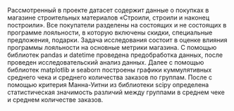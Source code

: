Рассмотренный в проекте датасет содержит данные о покупках в магазине строительных материалов «Строили, строили и наконец построили». Все покупатели разделены на состоящих и не состоящих в программе лояльности, в которую включены скидки, специальные предложения, подарки. Задача исследования состоит в оценке влияния программы лояльности на основные метрики магазина. С помощью библиотек pandas и datetime проведена предобработка данных, после проведен исследовательский анализ данных.
Далее с помощью библиотек matplotlib и seaborn построены графики куммулятивных среднего чека и среднего количества заказов по группам. После с помощью критерия Манна-Уитни из библиотеки scipy определена статистическая значимость различий между группами в среднем чеке и среднем количестве заказов.
